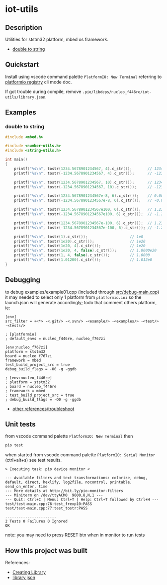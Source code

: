 # iot-utils

## Description

Utilities for ststm32 platform, mbed os framework.

- [double to string][1]

[1]: https://github.com/devel0/iot-utils/blob/d24eb41871fdbacb68edf2786f50ba79ad585a25/include%2Fstring-utils.h#L14

## Quickstart

Install using vscode command palette `PlatformIO: New Terminal` referring to [platformio registry](https://platformio.org/lib/show/11564/iot-utils/installation) cli mode doc.

If got trouble during compile, remove `.pio/libdeps/nucleo_f446re/iot-utils/library.json`.

## Examples

### double to string

```cpp
#include <mbed.h>

#include <number-utils.h>
#include <string-utils.h>

int main()
{
    printf("%s\n", tostr(1234.5678901234567, 4).c_str());       // 1234.5679
    printf("%s\n", tostr(-1234.5678901234567, 4).c_str());      // -1234.5679

    printf("%s\n", tostr(1234.5678901234567, 10).c_str());      // 1234.5678901235
    printf("%s\n", tostr(-1234.5678901234567, 10).c_str());     // -1234.5678901235

    printf("%s\n", tostr(1234.5678901234567e-8, 6).c_str());    // 0.000012
    printf("%s\n", tostr(-1234.5678901234567e-8, 6).c_str());   // -0.000012

    printf("%s\n", tostr(1234.5678901234567e100, 6).c_str());   // 1.234568e103
    printf("%s\n", tostr(-1234.5678901234567e100, 6).c_str());  // -1.234568e103

    printf("%s\n", tostr(1234.5678901234567e-100, 6).c_str());  // 1.234568e-97
    printf("%s\n", tostr(-1234.5678901234567e-100, 6).c_str()); // -1.234568e-97

    printf("%s\n", tostr(1).c_str());                   // 1e0
    printf("%s\n", tostr(1e20).c_str());                // 1e20
    printf("%s\n", tostr(1e20, 4).c_str());             // 1e20
    printf("%s\n", tostr(1e20, 4, false).c_str());      // 1.0000e20
    printf("%s\n", tostr(1, 4, false).c_str());         // 1.0000
    printf("%s\n", tostr(1.01200).c_str());             // 1.012e0
}
```

## Debugging

to debug examples/example01.cpp (included through [src/debug-main.cpp](src/debug-main.cpp)) it may needed to select only 1 platform from `platformio.ini` so the launch.json will generate accordingly; todo that comment others platform, ie:

```
[env]
src_filter = +<*> -<.git/> -<.svn/> -<example/> -<examples/> -<test/> -<tests/>

; [platformio]
; default_envs = nucleo_f446re, nucleo_f767zi

[env:nucleo_f767zi]
platform = ststm32
board = nucleo_f767zi
framework = mbed
test_build_project_src = true
debug_build_flags = -O0 -g -ggdb

; [env:nucleo_f446re]
; platform = ststm32
; board = nucleo_f446re
; framework = mbed
; test_build_project_src = true
; debug_build_flags = -O0 -g -ggdb
```

- [other references/troubleshoot](https://github.com/devel0/iot-stm32-ledblink-interrupt-debug#iot-stm32-ledblink-interrupt-debug)

## Unit tests

from vscode command palette `PlatformIO: New Terminal` then

```sh
pio test
```

when started from vscode command palette `PlatformIO: Serial Monitor` (ctrl+alt+s) see test results.

```
> Executing task: pio device monitor <

--- Available filters and text transformations: colorize, debug, default, direct, hexlify, log2file, nocontrol, printable, send_on_enter, time
--- More details at http://bit.ly/pio-monitor-filters
--- Miniterm on /dev/ttyACM0  9600,8,N,1 ---
--- Quit: Ctrl+C | Menu: Ctrl+T | Help: Ctrl+T followed by Ctrl+H ---
test/test-main.cpp:76:test_frexp10:PASS
test/test-main.cpp:77:test_tostr:PASS

-----------------------
2 Tests 0 Failures 0 Ignored 
OK
```

note: you may need to press RESET btn when in monitor to run tests

## How this project was built

References:
- [Creating Library](https://docs.platformio.org/en/latest/librarymanager/creating.html?utm_medium=piohome&utm_source=platformio)
- [library.json](https://docs.platformio.org/en/latest/librarymanager/config.html)
